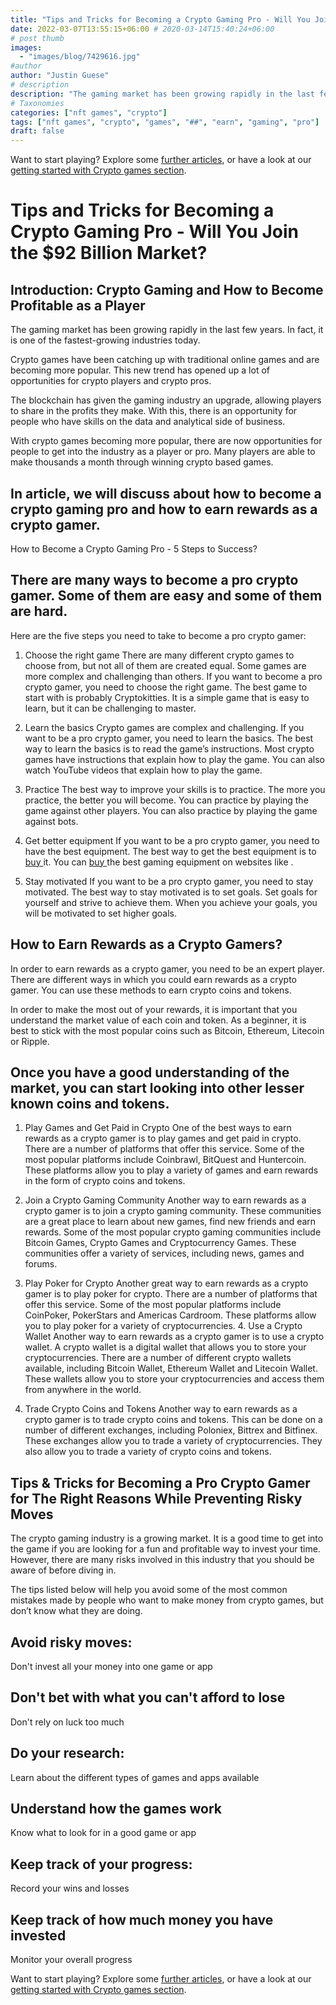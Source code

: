 ```yaml
---
title: "Tips and Tricks for Becoming a Crypto Gaming Pro - Will You Join the $92 Billion Market?"
date: 2022-03-07T13:55:15+06:00 # 2020-03-14T15:40:24+06:00
# post thumb
images:
  - "images/blog/7429616.jpg"
#author
author: "Justin Guese"
# description
description: "The gaming market has been growing rapidly in the last few years. In fact, it is one of the fastest-growing industries today."
# Taxonomies
categories: ["nft games", "crypto"]
tags: ["nft games", "crypto", "games", "##", "earn", "gaming", "pro"]
draft: false
---
```



Want to start playing? Explore some [further articles](/blog/), or have a look at our [getting started with Crypto games section](/services/how-do-i-get-started/).

# Tips and Tricks for Becoming a Crypto Gaming Pro - Will You Join the $92 Billion Market?

## Introduction: Crypto Gaming and How to Become Profitable as a Player

The gaming market has been growing rapidly in the last few years. In fact, it is one of the fastest-growing industries today.

Crypto games have been catching up with traditional online games and are becoming more popular. This new trend has opened up a lot of opportunities for crypto players and crypto pros.

The blockchain has given the gaming industry an upgrade, allowing players to share in the profits they make. With this, there is an opportunity for people who have skills on the data and analytical side of business.

With crypto games becoming more popular, there are now opportunities for people to get into the industry as a player or pro. Many players are able to make thousands a month through winning crypto based games.

## In article, we will discuss about how to become a crypto gaming pro and how to earn rewards as a crypto gamer. 

How to Become a Crypto Gaming Pro - 5 Steps to Success?

## There are many ways to become a pro crypto gamer. Some of them are easy and some of them are hard.

Here are the five steps you need to take to become a pro crypto gamer: 

1. Choose the right game There are many different crypto games to choose from, but not all of them are created equal. Some games are more complex and challenging than others. If you want to become a pro crypto gamer, you need to choose the right game. The best game to start with is probably Cryptokitties. It is a simple game that is easy to learn, but it can be challenging to master. 

2. Learn the basics Crypto games are complex and challenging. If you want to be a pro crypto gamer, you need to learn the basics. The best way to learn the basics is to read the game’s instructions. Most crypto games have instructions that explain how to play the game. You can also watch YouTube videos that explain how to play the game. 

3. Practice The best way to improve your skills is to practice. The more you practice, the better you will become. You can practice by playing the game against other players. You can also practice by playing the game against bots. 

4. Get better equipment If you want to be a pro crypto gamer, you need to have the best equipment. The best way to get the best equipment is to [ buy ](https://accounts.binance.com/en/register?ref=37092355) it. You can [ buy ](https://accounts.binance.com/en/register?ref=37092355) the best gaming equipment on websites like . 

5. Stay motivated If you want to be a pro crypto gamer, you need to stay motivated. The best way to stay motivated is to set goals. Set goals for yourself and strive to achieve them. When you achieve your goals, you will be motivated to set higher goals.

## How to Earn Rewards as a Crypto Gamers?

In order to earn rewards as a crypto gamer, you need to be an expert player. There are different ways in which you could earn rewards as a crypto gamer. You can use these methods to earn crypto coins and tokens.

In order to make the most out of your rewards, it is important that you understand the market value of each coin and token. As a beginner, it is best to stick with the most popular coins such as Bitcoin, Ethereum, Litecoin or Ripple.

## Once you have a good understanding of the market, you can start looking into other lesser known coins and tokens. 

1. Play Games and Get Paid in Crypto One of the best ways to earn rewards as a crypto gamer is to play games and get paid in crypto. There are a number of platforms that offer this service. Some of the most popular platforms include Coinbrawl, BitQuest and Huntercoin. These platforms allow you to play a variety of games and earn rewards in the form of crypto coins and tokens. 

2. Join a Crypto Gaming Community Another way to earn rewards as a crypto gamer is to join a crypto gaming community. These communities are a great place to learn about new games, find new friends and earn rewards. Some of the most popular crypto gaming communities include Bitcoin Games, Crypto Games and Cryptocurrency Games. These communities offer a variety of services, including news, games and forums. 

3. Play Poker for Crypto Another great way to earn rewards as a crypto gamer is to play poker for crypto. There are a number of platforms that offer this service. Some of the most popular platforms include CoinPoker, PokerStars and Americas Cardroom. These platforms allow you to play poker for a variety of cryptocurrencies. 4. Use a Crypto Wallet Another way to earn rewards as a crypto gamer is to use a crypto wallet. A crypto wallet is a digital wallet that allows you to store your cryptocurrencies. There are a number of different crypto wallets available, including Bitcoin Wallet, Ethereum Wallet and Litecoin Wallet. These wallets allow you to store your cryptocurrencies and access them from anywhere in the world. 

5. Trade Crypto Coins and Tokens Another way to earn rewards as a crypto gamer is to trade crypto coins and tokens. This can be done on a number of different exchanges, including Poloniex, Bittrex and Bitfinex. These exchanges allow you to trade a variety of cryptocurrencies. They also allow you to trade a variety of crypto coins and tokens.

## Tips & Tricks for Becoming a Pro Crypto Gamer for The Right Reasons While Preventing Risky Moves 

The crypto gaming industry is a growing market. It is a good time to get into the game if you are looking for a fun and profitable way to invest your time. However, there are many risks involved in this industry that you should be aware of before diving in.

The tips listed below will help you avoid some of the most common mistakes made by people who want to make money from crypto games, but don’t know what they are doing.

## Avoid risky moves:

Don't invest all your money into one game or app

## Don't bet with what you can't afford to lose

Don't rely on luck too much

## Do your research:

Learn about the different types of games and apps available

## Understand how the games work 

Know what to look for in a good game or app 

## Keep track of your progress:

Record your wins and losses

## Keep track of how much money you have invested 

Monitor your overall progress

Want to start playing? Explore some [further articles](/blog/), or have a look at our [getting started with Crypto games section](/services/how-do-i-get-started/).

